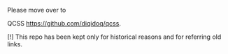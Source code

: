 Please move over to 

QCSS https://github.com/diqidoq/qcss.

[!] This repo has been kept only for historical reasons and for referring old links.
